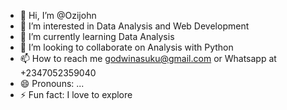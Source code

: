 - 👋 Hi, I’m @Ozijohn
- 👀 I’m interested in Data Analysis and Web Development
- 🌱 I’m currently learning Data Analysis
- 💞️ I’m looking to collaborate on Analysis with Python
- 📫 How to reach me godwinasuku@gmail.com or Whatsapp at +2347052359040
- 😄 Pronouns: ...
- ⚡ Fun fact: I love to explore

<!---
Ozijohn/Ozijohn is a ✨ special ✨ repository because its `README.md` (this file) appears on your GitHub profile.
You can click the Preview link to take a look at your changes.
--->
